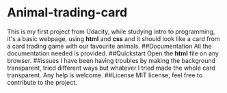 # Animal-trading-card
This is my first project from Udacity, while studying intro to programming, it's a basic webpage, using **html** and **css** and it should look like a card from a card trading game with our favourite animals.
##Documentation
All the documentation needed is provided.
##Quickstart 
Open the **html** file on any browser.
##issues
I have been having troubles by making the background transparent, tried different ways but whatever I tried made the whole card transparent. Any help is welcome.
##License
MIT license, feel free to contribute to the project.
